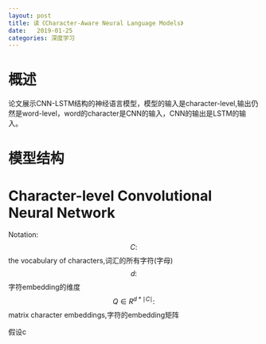 ```yaml
---
layout: post
title: 读《Character-Aware Neural Language Models》
date:   2019-01-25
categories: 深度学习
---  
```


# 概述

论文展示CNN-LSTM结构的神经语言模型，模型的输入是character-level,输出仍然是word-level，word的character是CNN的输入，CNN的输出是LSTM的输入。

# 模型结构  


# Character-level Convolutional Neural Network 

Notation:   
$$C:$$ the vocabulary of characters,词汇的所有字符(字母)   
$$d:$$ 字符embedding的维度    
$$Q\in R^{d*\mid C \mid}:$$matrix character embeddings,字符的embedding矩阵   

假设c


